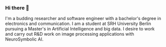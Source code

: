 ### Hi there 👋
I'm a budding researcher and software engineer with a bachelor's degree in electronics and communication. I am a student at SRH University Berlin pursuing a Master's in Artificial Intelligence and big data. I desire to work and carry out R&D work on image processing applications with NeuroSymbolic AI. 
<!--
**Pradyumna2098/Pradyumna2098** is a ✨ _special_ ✨ repository because its `README.md` (this file) appears on your GitHub profile.

Here are some ideas to get you started:

- 🔭 I’m currently working on ...
- 🌱 I’m currently learning ...
- 👯 I’m looking to collaborate on ...
- 🤔 I’m looking for help with ...
- 💬 Ask me about ...
- 📫 How to reach me: ...
- 😄 Pronouns: ...
- ⚡ Fun fact: ...
-->
